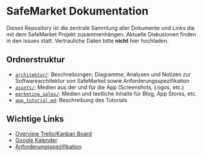 # SafeMarket Dokumentation

Dieses Repository ist die zentrale Sammlung aller Dokumente und Links die mit dem SafeMarket Projekt zusammenhängen. Aktuelle Diskusionen finden in den Issues statt. Vertrauliche Daten bitte **nicht** hier hochladen.

## Ordnerstruktur
- [`architektur/`](./architektur/): Beschreibungen, Diagramme, Analysen und Notizen zur Softwarearchitektur von SafeMarket sowie Anforderungsspezifikation
- [`assets/`](./assets/): Medien aus der und für die App (Screenshots, Logos, etc.)
- [`marketing_sales/`](./marketing_sales/): Medien und textliche Inhalte für Blog, App Stores, etc.
- [`app_tutorial.md`](./app_tutorial.md): Beschreibung des Tutorials

## Wichtige Links
- [Overview Trello/Kanban Board](https://trello.com/b/e0Z6WWh2/orga)
- [Google Kalender](https://calendar.google.com/calendar/embed?src=gfcno04a2770naqqbcplcfa3h0%40group.calendar.google.com&ctz=Europe%2FBerlin)
- [Anforderungsspezifikation](./architektur/anforderungsspezifikation.md)

